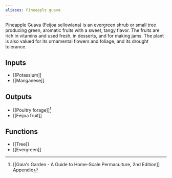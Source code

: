 ```yaml
---
aliases: Pineapple guava
---
```

Pineapple Guava (Feijoa sellowiana) is an evergreen shrub or small tree producing green, aromatic fruits with a sweet, tangy flavor. The fruits are rich in vitamins and used fresh, in desserts, and for making jams. The plant is also valued for its ornamental flowers and foliage, and its drought tolerance.

## Inputs
- [[Potassium]]
- [[Manganese]]
## Outputs
- [[Poultry forage]][^1]
- [[Feijoa fruit]]

## Functions
- [[Tree]]
- [[Evergreen]]

[^1]: [[Gaia's Garden - A Guide to Home-Scale Permaculture, 2nd Edition]] Appendix
